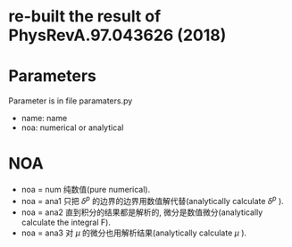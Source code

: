 # re-built the result of PhysRevA.97.043626 (2018)



# Parameters

Parameter is in file paramaters.py

- name: name
- noa: numerical or analytical
# NOA 
- noa = num 纯数值(pure numerical).
- noa = ana1 只把 $\delta^p$ 的边界的边界用数值解代替(analytically calculate $\delta^p$ ).
- noa = ana2 直到积分的结果都是解析的, 微分是数值微分(analytically calculate the integral F).
- noa = ana3 对 $\mu$ 的微分也用解析结果(analytically calculate $\mu$ ).

  
